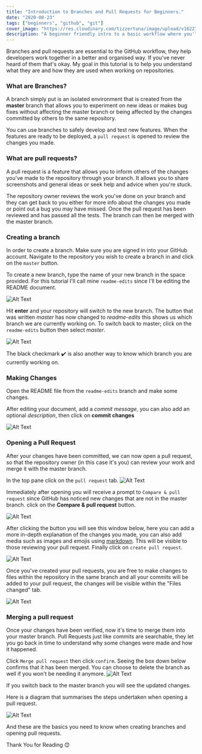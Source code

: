 ```yaml
---
title: "Introduction to Branches and Pull Requests for Beginners."
date: "2020-08-23"
tags: ["beginners", "github", "git"]
cover_image: "https://res.cloudinary.com/tizzertuna/image/upload/v1622758170/Articles/article_3_2x_rfbswk.png"
description: "A beginner friendly intro to a basic workflow where you'll learn how to create branches, creating pull requests and merging"
---
```


Branches and pull requests are essential to the GitHub workflow, they help developers work together in a better and organised way. If you've never heard of them that's okay. My goal in this tutorial is to help you understand what they are and how they are used when working on repositories.

### **What are Branches?**

A branch simply put is an isolated environment that is created from the **master** branch that allows you to experiment on new ideas or makes bug fixes without affecting the master branch or being affected by the changes committed by others to the same repository.

You can use branches to safely develop and test new features. When the features are ready to be deployed, a `pull request` is opened to review the changes you made.

### **What are pull requests?**

A pull request is a feature that allows you to inform others of the changes you've made to the repository through your branch.
It allows you to share screenshots and general ideas or seek help and advice when you're stuck.

The repository owner reviews the work you've done on your branch and they can get back to you either for more info about the changes you made or point out a bug you may have missed.
Once the pull request has been reviewed and has passed all the tests. The branch can then be merged with the master branch.

### **Creating a branch**

In order to create a branch. Make sure you are signed in into your GitHub account. Navigate to the repository you wish to create a branch in and click on the `master` button.

To create a new branch, type the name of your new branch in the space provided. For this tutorial I'll call mine `readme-edits` since I'll be editing the README document.

![Alt Text](https://dev-to-uploads.s3.amazonaws.com/i/0ak9qx4n538czpyigdu7.png)

Hit **enter**  and your repository will switch to the new branch. The button that was written *master* has now changed to *readme-edits* this shows us which branch we are currently working on. To switch back to master; click on the `readme-edits` button then select *master*.

![Alt Text](https://dev-to-uploads.s3.amazonaws.com/i/mfti4zeq8qqixwn61hsn.png)

The black checkmark ✔️ is also another way to know which branch you are currently working on.

### **Making Changes**

Open the README file from the `readme-edits` branch and make some changes.

After editing your document, add a *commit message*, you can also add an optional *description*, then click on **commit changes**

![Alt Text](https://dev-to-uploads.s3.amazonaws.com/i/n4qzrvmqrn01xwwbdhzk.png)

### **Opening a Pull Request**

After your changes have been committed, we can now open a pull request, so that the repository owner (in this case it's you) can review your work and merge it with the master branch.

In the top pane click on the `pull request` tab.
![Alt Text](https://dev-to-uploads.s3.amazonaws.com/i/i0pg0ttk6fidzxgm88gf.png)

Immediately after opening you will receive a prompt to `Compare & pull request` since GitHub has noticed new changes that are not in the master branch. click on the **Compare & pull request** button.

![Alt Text](https://dev-to-uploads.s3.amazonaws.com/i/2s2ioedaxkjc3ayy8z42.png)

After clicking the button you will see this window below, here you can add a more in-depth explanation of the changes you made, you can also add media such as images and emojis using [markdown](https://www.markdownguide.org/getting-started/). This will be visible to those reviewing your pull request. Finally click on `create pull request`.

![Alt Text](https://dev-to-uploads.s3.amazonaws.com/i/g2vrby8suc4ayquydnj8.png)

Once you've created your pull requests, you are free to make changes to files within the repository in the same branch and all your commits will be added to your pull request, the changes will be visible within the "Files changed" tab.

![Alt Text](https://dev-to-uploads.s3.amazonaws.com/i/2ojggvhwbxlma1hi5gpw.png)

### **Merging a pull request**

Once your changes have been verified, now it's time to merge them into your master branch. Pull Requests just like commits are searchable, they let you go back in time to understand why some changes were made and how it happened.

Click `Merge pull request` then click `confirm`. Seeing the box down below confirms that it has been merged. You can choose to delete the branch as well if you won't be needing it anymore.
![Alt Text](https://dev-to-uploads.s3.amazonaws.com/i/mrhpf94xfxbmmm9fqmzo.png)

If you switch back to the master branch you will see the updated changes.

Here is a diagram that summarises the steps undertaken when opening a pull request.

![Alt Text](https://dev-to-uploads.s3.amazonaws.com/i/cupyitq4w3xzhf4og1ml.png)

And these are the basics you need to know when creating branches and opening pull requests.

Thank You for Reading 😊
